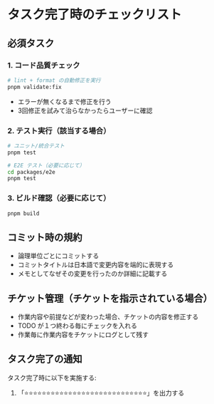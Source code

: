 # タスク完了時のチェックリスト

## 必須タスク

### 1. コード品質チェック

```bash
# lint + format の自動修正を実行
pnpm validate:fix
```

- エラーが無くなるまで修正を行う
- 3回修正を試みて治らなかったらユーザーに確認

### 2. テスト実行（該当する場合）

```bash
# ユニット/統合テスト
pnpm test

# E2E テスト（必要に応じて）
cd packages/e2e
pnpm test
```

### 3. ビルド確認（必要に応じて）

```bash
pnpm build
```

## コミット時の規約

- 論理単位ごとにコミットする
- コミットタイトルは日本語で変更内容を端的に表現する
- メモとしてなぜその変更を行ったのか詳細に記載する

## チケット管理（チケットを指示されている場合）

- 作業内容や前提などが変わった場合、チケットの内容を修正する
- TODO が１つ終わる毎にチェックを入れる
- 作業毎に作業内容をチケットにログとして残す

## タスク完了の通知

タスク完了時に以下を実施する:
1. 「⭐️⭐️⭐️⭐️⭐️⭐️⭐️⭐️⭐️⭐️⭐️⭐️⭐️⭐️⭐️⭐️⭐️⭐️⭐️⭐️⭐️⭐️⭐️⭐️⭐️⭐️⭐️⭐️」を出力する
